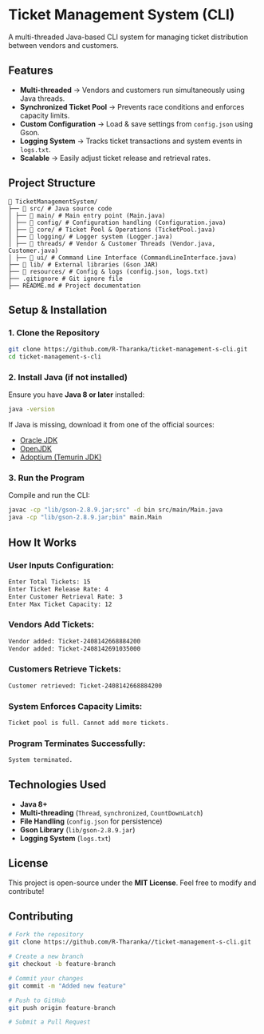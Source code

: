 # Ticket Management System (CLI)
A multi-threaded Java-based CLI system for managing ticket distribution between vendors and customers.  

## Features
- **Multi-threaded** → Vendors and customers run simultaneously using Java threads.
- **Synchronized Ticket Pool** → Prevents race conditions and enforces capacity limits.
- **Custom Configuration** → Load & save settings from `config.json` using Gson.
- **Logging System** → Tracks ticket transactions and system events in `logs.txt`.
- **Scalable** → Easily adjust ticket release and retrieval rates.

## Project Structure
```
📂 TicketManagementSystem/
├── 📂 src/ # Java source code
│ ├── 📂 main/ # Main entry point (Main.java)
│ ├── 📂 config/ # Configuration handling (Configuration.java)
│ ├── 📂 core/ # Ticket Pool & Operations (TicketPool.java)
│ ├── 📂 logging/ # Logger system (Logger.java)
│ ├── 📂 threads/ # Vendor & Customer Threads (Vendor.java, Customer.java)
│ ├── 📂 ui/ # Command Line Interface (CommandLineInterface.java)
├── 📂 lib/ # External libraries (Gson JAR)
├── 📂 resources/ # Config & logs (config.json, logs.txt)
├── .gitignore # Git ignore file
├── README.md # Project documentation

```

## Setup & Installation
### 1. Clone the Repository
```sh
git clone https://github.com/R-Tharanka/ticket-management-s-cli.git
cd ticket-management-s-cli
```

### 2. Install Java (if not installed)
Ensure you have **Java 8 or later** installed:
```sh
java -version
```

If Java is missing, download it from one of the official sources:  
- [Oracle JDK](https://www.oracle.com/java/technologies/downloads/)  
- [OpenJDK](https://jdk.java.net/)  
- [Adoptium (Temurin JDK)](https://adoptium.net/) 

### 3️. Run the Program  
Compile and run the CLI:
```sh
javac -cp "lib/gson-2.8.9.jar;src" -d bin src/main/Main.java
java -cp "lib/gson-2.8.9.jar;bin" main.Main
```
## How It Works  

### User Inputs Configuration:
```sh
Enter Total Tickets: 15
Enter Ticket Release Rate: 4
Enter Customer Retrieval Rate: 3
Enter Max Ticket Capacity: 12
```

### Vendors Add Tickets:
```sh
Vendor added: Ticket-2408142668884200
Vendor added: Ticket-2408142691035000
```
### Customers Retrieve Tickets:
```sh
Customer retrieved: Ticket-2408142668884200
```
### System Enforces Capacity Limits:
```sh
Ticket pool is full. Cannot add more tickets.
```
### Program Terminates Successfully:
```sh
System terminated.
```
## Technologies Used  
- **Java 8+**  
- **Multi-threading** (`Thread`, `synchronized`, `CountDownLatch`)  
- **File Handling** (`config.json` for persistence)  
- **Gson Library** (`lib/gson-2.8.9.jar`)  
- **Logging System** (`logs.txt`)  

## License  
This project is open-source under the **MIT License**. Feel free to modify and contribute!  

## Contributing  
```sh
# Fork the repository
git clone https://github.com/R-Tharanka//ticket-management-s-cli.git

# Create a new branch
git checkout -b feature-branch

# Commit your changes
git commit -m "Added new feature"

# Push to GitHub
git push origin feature-branch

# Submit a Pull Request
```
